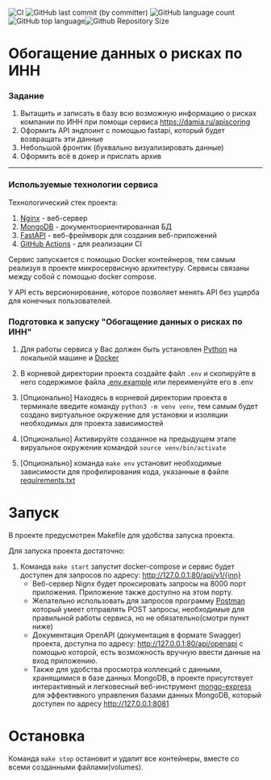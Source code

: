 ![CI](https://github.com/brivazz/legpromRF_tz/actions/workflows/code-checker.yml/badge.svg)
![GitHub last commit (by committer)](https://img.shields.io/github/last-commit/brivazz/legpromRF_tz)
![GitHub language count](https://img.shields.io/github/languages/count/brivazz/legpromRF_tz)![GitHub top language](https://img.shields.io/github/languages/top/brivazz/legpromRF_tz)![Github Repository Size](https://img.shields.io/github/repo-size/brivazz/legpromRF_tz)

# Обогащение данных о рисках по ИНН

### Задание

1) Вытащить и записать в базу всю возможную информацию о рисках компании по ИНН при помощи сервиса <https://damia.ru/apiscoring>
2) Оформить API эндпоинт с помощью fastapi, который будет возвращать эти данные
3) Небольшой фронтик (буквально визуализировать данные)
4) Оформить всё в докер и прислать архив

***

### Используемые технологии сервиса

Технологический стек проекта:

1. [Nginx](https://nginx.org/ru/) - веб-сервер
2. [MongoDB](https://www.mongodb.com/) - документоориентированная БД
3. [FastAPI](https://fastapi.tiangolo.com/) - веб-фреймворк для создания веб-приложений
4. [GitHub Actions](https://docs.github.com/ru/actions) - для реализации CI

Сервис запускается с помощью Docker контейнеров, тем самым реализуя в проекте микросервисную архитектуру. Сервисы связаны между собой с помощью docker compose.

У API есть версионирование, которое позволяет менять API без ущерба для конечных пользователей.

### Подготовка к запуску "Обогащение данных о рисках по ИНН"

1. Для работы сервиса у Вас должен быть установлен [Python](https://www.python.org/) на локальной машине и [Docker](https://www.docker.com/)

2. В корневой директории проекта создайте файл `.env` и скопируйте в него содержимое файла [.env.example](https://github.com/brivazz/legpromRF_tz/blob/main/.env.example) или переименуйте его в .env

3. [Опционально] Находясь в корневой директории проекта в терминале введите команду `python3 -m venv venv`, тем самым будет создано виртуальное окружение для установки и изоляции необходимых для проекта зависимостей

4. [Опционально] Активируйте созданное на предыдущем этапе вируальное окружение командой `source venv/bin/activate`

5. [Опционально] команда `make env` установит необходимые зависимости для профилирования кода, указанные в файле [requirements.txt](https://github.com/brivazz/legpromRF_tz/blob/main/requirements.txt)

# Запуск

В проекте предусмотрен Makefile для удобства запуска проекта.

Для запуска проекта достаточно:

1. Команда `make start` запустит docker-compose и сервис будет доступен для запросов по адресу: <http://127.0.0.1:80/api/v1/{inn}>
   - Веб-сервер Nignx будет проксировать запросы на 8000 порт приложения. Приложение также доступно на этом порту.
   - Желательно использовать для запросов программу [Postman](https://www.postman.com/) который умеет отправлять POST запросы, необходимые для правильной работы сервиса, но не обязательно(смотри пункт ниже)
   - Документация OpenAPI (документация в формате Swаggеr) проекта, доступна по адресу: <http://127.0.0.1:80/api/openapi> с помощью которой, есть возможность вручную ввести данные на вход приложению.
   - Также для удобства просмотра коллекций с данными, хранящимися в базе данных MongoDB, в проекте присутствует интерактивный и легковесный веб-инструмент [mongo-express](https://github.com/mongo-express/mongo-express) для эффективного управления базами данных MongoDB, который доступен по адресу <http://127.0.0.1:8081>

# Остановка

Команда `make stop` остановит и удалит все контейнеры, вместе со всеми созданными файлами(volumes).
